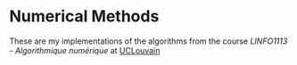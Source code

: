 # Numerical Methods

These are my implementations of the algorithms from the course _LINFO1113 - Algorithmique numérique_ at [UCLouvain](https://uclouvain.be/fr/index.html)
